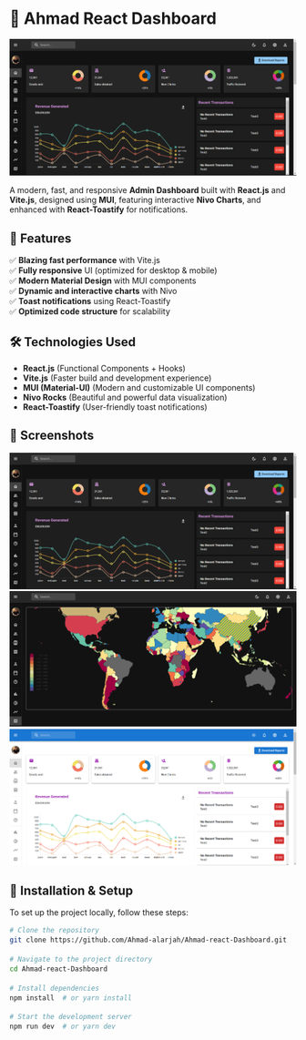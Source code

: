 # 🚀 Ahmad React Dashboard

![Dashboard Preview](https://raw.githubusercontent.com/Ahmad-alarjah/Ahmad-react-Dashboard/refs/heads/main/Screenshot%202025-02-24%20180902.png)

A modern, fast, and responsive **Admin Dashboard** built with **React.js** and **Vite.js**, designed using **MUI**, featuring interactive **Nivo Charts**, and enhanced with **React-Toastify** for notifications.

## 🌟 Features
✅ **Blazing fast performance** with Vite.js  
✅ **Fully responsive** UI (optimized for desktop & mobile)  
✅ **Modern Material Design** with MUI components  
✅ **Dynamic and interactive charts** with Nivo  
✅ **Toast notifications** using React-Toastify  
✅ **Optimized code structure** for scalability  

## 🛠️ Technologies Used
- **React.js** (Functional Components + Hooks)
- **Vite.js** (Faster build and development experience)
- **MUI (Material-UI)** (Modern and customizable UI components)
- **Nivo Rocks** (Beautiful and powerful data visualization)
- **React-Toastify** (User-friendly toast notifications)

## 📸 Screenshots
![Dashboard Screenshot](https://raw.githubusercontent.com/Ahmad-alarjah/Ahmad-react-Dashboard/refs/heads/main/Screenshot%202025-02-24%20180902.png)  
![Dashboard Screenshot](https://raw.githubusercontent.com/Ahmad-alarjah/Ahmad-react-Dashboard/refs/heads/main/Screenshot%202025-02-24%20181027.png)  
![Dashboard Screenshot](https://raw.githubusercontent.com/Ahmad-alarjah/Ahmad-react-Dashboard/refs/heads/main/Screenshot%202025-02-24%20181047.png)  


## 🚀 Installation & Setup
To set up the project locally, follow these steps:

```bash
# Clone the repository
git clone https://github.com/Ahmad-alarjah/Ahmad-react-Dashboard.git

# Navigate to the project directory
cd Ahmad-react-Dashboard

# Install dependencies
npm install  # or yarn install

# Start the development server
npm run dev  # or yarn dev
